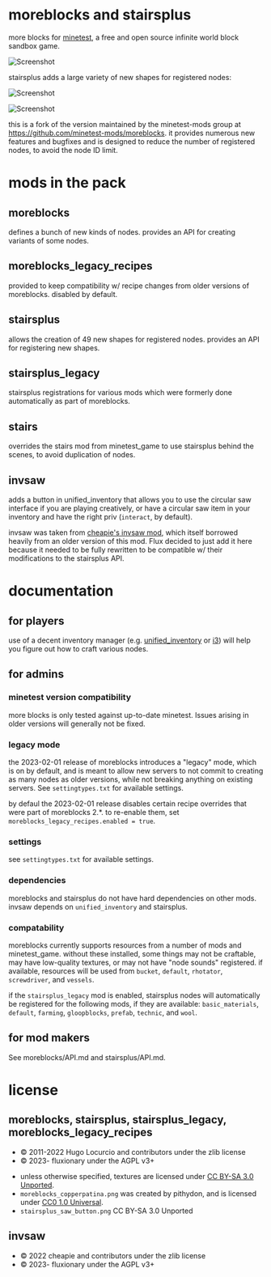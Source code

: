 # moreblocks and stairsplus

more blocks for [minetest](https://www.minetest.net/), a free and open source infinite
world block sandbox game.

![Screenshot](https://github.com/fluxionary/minetest-moreblocks/raw/bugfixes/screenshot.png)

stairsplus adds a large variety of new shapes for registered nodes:

![Screenshot](https://github.com/fluxionary/minetest-moreblocks/raw/bugfixes/screenshot2.png)

![Screenshot](https://github.com/fluxionary/minetest-moreblocks/raw/bugfixes/screenshot3.png)

this is a fork of the version maintained by the minetest-mods group at https://github.com/minetest-mods/moreblocks.
it provides numerous new features and bugfixes and is designed to reduce the number of registered nodes, to avoid
the node ID limit.

# mods in the pack

## moreblocks

defines a bunch of new kinds of nodes. provides an API for creating variants of some nodes.

## moreblocks_legacy_recipes

provided to keep compatibility w/ recipe changes from older versions of moreblocks. disabled by default.

## stairsplus

allows the creation of 49 new shapes for registered nodes. provides an API for registering new shapes.

## stairsplus_legacy

stairsplus registrations for various mods which were formerly done automatically as part of moreblocks.

## stairs

overrides the stairs mod from minetest_game to use stairsplus behind the scenes, to avoid duplication of nodes.

## invsaw

adds a button in unified_inventory that allows you to use the circular saw interface if you are
playing creatively, or have a circular saw item in your inventory and have the right priv
(`interact`, by default).

invsaw was taken from [cheapie's invsaw mod](https://forum.minetest.net/viewtopic.php?t=14736), which
itself borrowed heavily from an older version of this mod. Flux decided to just add it here because it
needed to be fully rewritten to be compatible w/ their modifications to the stairsplus API.

# documentation

## for players

use of a decent inventory manager (e.g.
[unified_inventory](https://content.minetest.net/packages/RealBadAngel/unified_inventory/) or
[i3](https://content.minetest.net/packages/jp/i3/)) will help you figure out how to craft various nodes.

## for admins

### minetest version compatibility

more blocks is only tested against up-to-date minetest. Issues arising in older versions will generally not be fixed.

### legacy mode

the 2023-02-01 release of moreblocks introduces a "legacy" mode, which is on by default, and is meant to
allow new servers to not commit to creating as many nodes as older versions, while not breaking anything
on existing servers. See `settingtypes.txt` for available settings.

by defaul the 2023-02-01 release disables certain recipe overrides that were part of moreblocks 2.*. to re-enable
them, set `moreblocks_legacy_recipes.enabled = true`.

### settings

see `settingtypes.txt` for available settings.

### dependencies

moreblocks and stairsplus do not have hard dependencies on other mods. invsaw depends on `unified_inventory`
and stairsplus.

### compatability

moreblocks currently supports resources from a number of mods and minetest_game. without these installed,
some things may not be craftable, may have low-quality textures, or may not have "node sounds" registered.
if available, resources will be used from `bucket`, `default`, `rhotator`, `screwdriver`, and `vessels`.

if the `stairsplus_legacy` mod is enabled, stairsplus nodes will automatically be registered for the following
mods, if they are available: `basic_materials`, `default`, `farming`, `gloopblocks`, `prefab`, `technic`,
and `wool`.

## for mod makers

See moreblocks/API.md and stairsplus/API.md.

# license

## moreblocks, stairsplus, stairsplus_legacy, moreblocks_legacy_recipes

* © 2011-2022 Hugo Locurcio and contributors under the zlib license
* © 2023- fluxionary under the AGPL v3+

- unless otherwise specified, textures are licensed under
  [CC BY-SA 3.0 Unported](https://creativecommons.org/licenses/by-sa/3.0/).
- `moreblocks_copperpatina.png` was created by pithydon, and is licensed under
  [CC0 1.0 Universal](https://creativecommons.org/publicdomain/zero/1.0/).
- `stairsplus_saw_button.png` CC BY-SA 3.0 Unported

## invsaw

* © 2022 cheapie and contributors under the zlib license
* © 2023- fluxionary under the AGPL v3+

